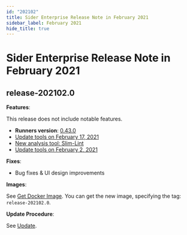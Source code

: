 ```yaml
---
id: "202102"
title: Sider Enterprise Release Note in February 2021
sidebar_label: February 2021
hide_title: true
---
```


# Sider Enterprise Release Note in February 2021

## release-202102.0

**Features**:

This release does not include notable features.

- **Runners version**: [0.43.0](https://github.com/sider/runners/releases/tag/0.40.7)
- [Update tools on February 17, 2021](../../news/2021.md#update-tools-on-february-17-2021)
- [New analysis tool: Slim-Lint](../../news/2021.md#new-analysis-tool-slim-lint)
- [Update tools on February 2, 2021](../../news/2021.md#update-tools-on-february-2-2021)

**Fixes**:

- Bug fixes & UI design improvements

**Images**:

See [Get Docker Image](../installation.md#get-docker-image). You can get the new image, specifying the tag: `release-202102.0`.

**Update Procedure**:

See [Update](../updating.md).
